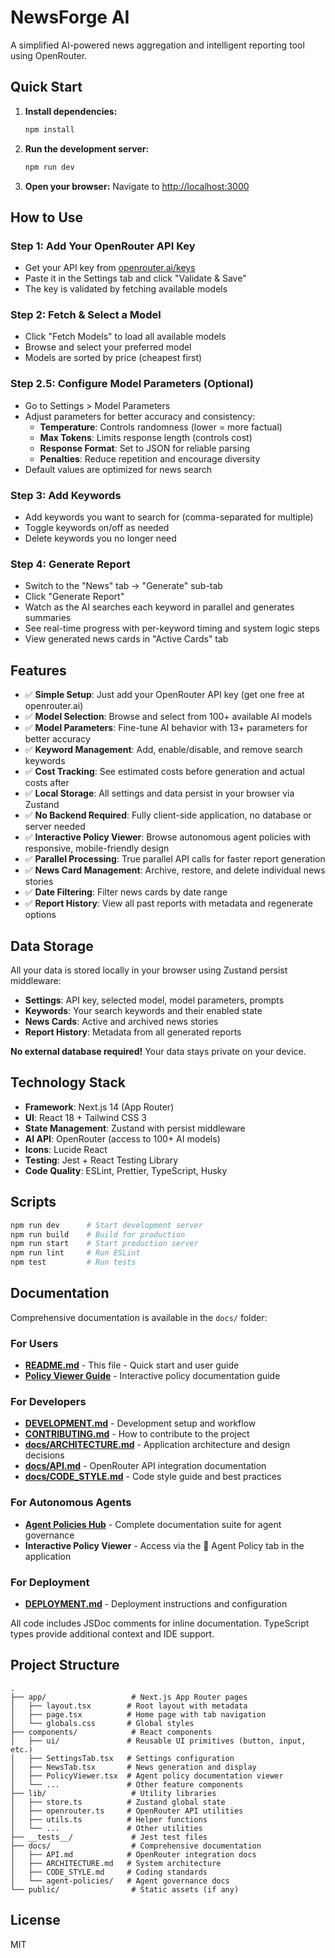 # NewsForge AI

A simplified AI-powered news aggregation and intelligent reporting tool using OpenRouter.

## Quick Start

1. **Install dependencies:**

   ```bash
   npm install
   ```

2. **Run the development server:**

   ```bash
   npm run dev
   ```

3. **Open your browser:**
   Navigate to [http://localhost:3000](http://localhost:3000)

## How to Use

### Step 1: Add Your OpenRouter API Key

- Get your API key from [openrouter.ai/keys](https://openrouter.ai/keys)
- Paste it in the Settings tab and click "Validate & Save"
- The key is validated by fetching available models

### Step 2: Fetch & Select a Model

- Click "Fetch Models" to load all available models
- Browse and select your preferred model
- Models are sorted by price (cheapest first)

### Step 2.5: Configure Model Parameters (Optional)

- Go to Settings > Model Parameters
- Adjust parameters for better accuracy and consistency:
  - **Temperature**: Controls randomness (lower = more factual)
  - **Max Tokens**: Limits response length (controls cost)
  - **Response Format**: Set to JSON for reliable parsing
  - **Penalties**: Reduce repetition and encourage diversity
- Default values are optimized for news search

### Step 3: Add Keywords

- Add keywords you want to search for (comma-separated for multiple)
- Toggle keywords on/off as needed
- Delete keywords you no longer need

### Step 4: Generate Report

- Switch to the "News" tab → "Generate" sub-tab
- Click "Generate Report"
- Watch as the AI searches each keyword in parallel and generates summaries
- See real-time progress with per-keyword timing and system logic steps
- View generated news cards in "Active Cards" tab

## Features

- ✅ **Simple Setup**: Just add your OpenRouter API key (get one free at openrouter.ai)
- ✅ **Model Selection**: Browse and select from 100+ available AI models
- ✅ **Model Parameters**: Fine-tune AI behavior with 13+ parameters for better accuracy
- ✅ **Keyword Management**: Add, enable/disable, and remove search keywords
- ✅ **Cost Tracking**: See estimated costs before generation and actual costs after
- ✅ **Local Storage**: All settings and data persist in your browser via Zustand
- ✅ **No Backend Required**: Fully client-side application, no database or server needed
- ✅ **Interactive Policy Viewer**: Browse autonomous agent policies with responsive, mobile-friendly design
- ✅ **Parallel Processing**: True parallel API calls for faster report generation
- ✅ **News Card Management**: Archive, restore, and delete individual news stories
- ✅ **Date Filtering**: Filter news cards by date range
- ✅ **Report History**: View all past reports with metadata and regenerate options

## Data Storage

All your data is stored locally in your browser using Zustand persist middleware:

- **Settings**: API key, selected model, model parameters, prompts
- **Keywords**: Your search keywords and their enabled state
- **News Cards**: Active and archived news stories
- **Report History**: Metadata from all generated reports

**No external database required!** Your data stays private on your device.

## Technology Stack

- **Framework**: Next.js 14 (App Router)
- **UI**: React 18 + Tailwind CSS 3
- **State Management**: Zustand with persist middleware
- **AI API**: OpenRouter (access to 100+ AI models)
- **Icons**: Lucide React
- **Testing**: Jest + React Testing Library
- **Code Quality**: ESLint, Prettier, TypeScript, Husky

## Scripts

```bash
npm run dev      # Start development server
npm run build    # Build for production
npm run start    # Start production server
npm run lint     # Run ESLint
npm test         # Run tests
```

## Documentation

Comprehensive documentation is available in the `docs/` folder:

### For Users

- **[README.md](README.md)** - This file - Quick start and user guide
- **[Policy Viewer Guide](docs/POLICY_VIEWER_GUIDE.md)** - Interactive policy documentation guide

### For Developers

- **[DEVELOPMENT.md](DEVELOPMENT.md)** - Development setup and workflow
- **[CONTRIBUTING.md](CONTRIBUTING.md)** - How to contribute to the project
- **[docs/ARCHITECTURE.md](docs/ARCHITECTURE.md)** - Application architecture and design decisions
- **[docs/API.md](docs/API.md)** - OpenRouter API integration documentation
- **[docs/CODE_STYLE.md](docs/CODE_STYLE.md)** - Code style guide and best practices

### For Autonomous Agents

- **[Agent Policies Hub](docs/agent-policies/README.md)** - Complete documentation suite for agent governance
- **Interactive Policy Viewer** - Access via the 🤖 Agent Policy tab in the application

### For Deployment

- **[DEPLOYMENT.md](DEPLOYMENT.md)** - Deployment instructions and configuration

All code includes JSDoc comments for inline documentation. TypeScript types provide additional context and IDE support.

## Project Structure

```
.
├── app/                   # Next.js App Router pages
│   ├── layout.tsx        # Root layout with metadata
│   ├── page.tsx          # Home page with tab navigation
│   └── globals.css       # Global styles
├── components/            # React components
│   ├── ui/               # Reusable UI primitives (button, input, etc.)
│   ├── SettingsTab.tsx   # Settings configuration
│   ├── NewsTab.tsx       # News generation and display
│   ├── PolicyViewer.tsx  # Agent policy documentation viewer
│   └── ...               # Other feature components
├── lib/                   # Utility libraries
│   ├── store.ts          # Zustand global state
│   ├── openrouter.ts     # OpenRouter API utilities
│   ├── utils.ts          # Helper functions
│   └── ...               # Other utilities
├── __tests__/             # Jest test files
├── docs/                  # Comprehensive documentation
│   ├── API.md            # OpenRouter integration docs
│   ├── ARCHITECTURE.md   # System architecture
│   ├── CODE_STYLE.md     # Coding standards
│   └── agent-policies/   # Agent governance docs
└── public/                # Static assets (if any)
```

## License

MIT
